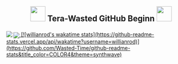 ## <p align="center"> <img src="https://cdn.discordapp.com/emojis/594159590107643914.gif?v=1" height=40/> Tera-Wasted GitHub Beginn <img src="https://cdn.discordapp.com/emojis/594159590107643914.gif?v=1" height=40/> </p></font>

<a href="https://github.com/anuraghazra/github-readme-stats">
  <img align="center" src="https://github-readme-stats.vercel.app/api?username=Wasted-Time&show_icons=true&theme=synthwave" />
</a>

<a href="https://github.com/anuraghazra/github-readme-stats">
  <img align="left" src="https://github-readme-stats.vercel.app/api/top-langs/?username=Wasted-Time&langs_count=9&title_color=COLOR4&theme=synthwave" />
</a>

<a href="https://github.com/anuraghazra/github-readme-stats">
[![willianrod's wakatime stats](https://github-readme-stats.vercel.app/api/wakatime?username=willianrod)](https://github.com/Wasted-Time/github-readme-stats&title_color=COLOR4&theme=synthwave)
